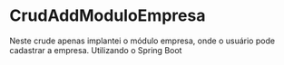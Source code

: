 # CrudAddModuloEmpresa
Neste crude apenas implantei o módulo empresa, onde o usuário pode cadastrar a empresa.
Utilizando o Spring Boot
